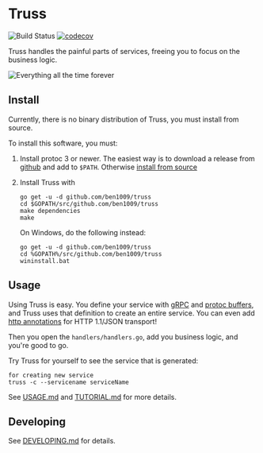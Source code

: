 # Truss 
![Build Status](https://github.com/ben1009/truss/workflows/Go/badge.svg?branch=master)
[![codecov](https://codecov.io/gh/ben1009/truss/branch/master/graph/badge.svg)](https://codecov.io/gh/ben1009/truss)

Truss handles the painful parts of services, freeing you to focus on the
business logic.

![Everything all the time forever](http://i.imgur.com/FtvVeBG.jpg)

## Install

Currently, there is no binary distribution of Truss, you must install from
source.

To install this software, you must:

1. Install protoc 3 or newer. The easiest way is to
download a release from [github](https://github.com/gogo/protobuf/releases)
and add to `$PATH`.
Otherwise [install from source](https://github.com/gogo/protobuf)
1. Install Truss with

	```
	go get -u -d github.com/ben1009/truss
	cd $GOPATH/src/github.com/ben1009/truss
	make dependencies
	make
	```
	On Windows, do the following instead:
	```
	go get -u -d github.com/ben1009/truss
	cd %GOPATH%/src/github.com/ben1009/truss
	wininstall.bat
	```

## Usage

Using Truss is easy. You define your service with [gRPC](http://www.grpc.io/)
and [protoc buffers](https://developers.google.com/protocol-buffers/docs/proto3),
and Truss uses that definition to create an entire service. You can even
add [http annotations](
https://github.com/googleapis/googleapis/blob/928a151b2f871b4239b7707e1bb59258df3fe10a/google/api/http.proto#L36)
for HTTP 1.1/JSON transport!

Then you open the `handlers/handlers.go`,
add you business logic, and you're good to go.

Try Truss for yourself to see the service that is generated:
```
for creating new service
truss -c --servicename serviceName 
```

See [USAGE.md](./USAGE.md) and [TUTORIAL.md](./TUTORIAL.md) for more details.

## Developing

See [DEVELOPING.md](./DEVELOPING.md) for details.
